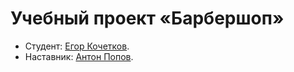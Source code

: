 # Учебный проект «Барбершоп»

* Студент: [Егор Кочетков](https://up.htmlacademy.ru/htmlcss/16/user/229159).
* Наставник: [Антон Попов](https://up.htmlacademy.ru/htmlcss/16/user/78239).
